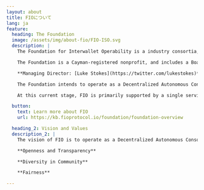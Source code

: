 ```yaml
---
layout: about
title: FIOについて
lang: ja
feature:
  heading: The Foundation
  image: /assets/img/about-fio/FIO-ISO.svg
  description: |
    The Foundation for Interwallet Operability is a industry consortia, consisting of leading wallets, exchanges, crypto payment processors, and various other entities and community members dedicated to the pursuit of blockchain usability through the FIO Protocol.

    The Foundation is a Cayman-registered nonprofit, and includes a Board of Directors that consist of multiple industry leaders.

    **Managing Director: [Luke Stokes](https://twitter.com/lukestokes)**

    The Foundation intends to operate as a Decentralized Autonomous Consortia in the future, with many active members of the community contributing value to the project.

    At this current stage, FIO is primarily supported by a single service provider – **[Dapix](https://dapix.io/)**, which helped build the first version of the FIO Protocol. A full list of their employees is available on their website.

  button:
    text: Learn more about FIO
    url: https://kb.fioprotocol.io/foundation/foundation-overview

  heading_2: Vision and Values
  description_2: | 
    The vision of FIO is to operate as a Decentralized Autonomous Consortia (DAC), guided by the community and blockchain ecosystem. We encourage everyone to participate in helping define the FIO Protocol and to provide feedback on how to improve blockchain usability. As a Foundation, we value:

    **Openness and Transparency**

    **Diversity in Community**

    **Fairness**

---
```


